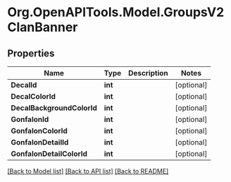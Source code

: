 # Org.OpenAPITools.Model.GroupsV2ClanBanner

## Properties

Name | Type | Description | Notes
------------ | ------------- | ------------- | -------------
**DecalId** | **int** |  | [optional] 
**DecalColorId** | **int** |  | [optional] 
**DecalBackgroundColorId** | **int** |  | [optional] 
**GonfalonId** | **int** |  | [optional] 
**GonfalonColorId** | **int** |  | [optional] 
**GonfalonDetailId** | **int** |  | [optional] 
**GonfalonDetailColorId** | **int** |  | [optional] 

[[Back to Model list]](../README.md#documentation-for-models) [[Back to API list]](../README.md#documentation-for-api-endpoints) [[Back to README]](../README.md)

